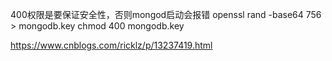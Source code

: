 400权限是要保证安全性，否则mongod启动会报错
openssl rand -base64 756 > mongodb.key
chmod 400 mongodb.key


https://www.cnblogs.com/ricklz/p/13237419.html